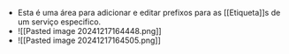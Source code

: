 - Esta é uma área para adicionar e editar prefixos para as [[Etiqueta]]s de um serviço especifico.
- ![[Pasted image 20241217164448.png]]
- ![[Pasted image 20241217164505.png]]